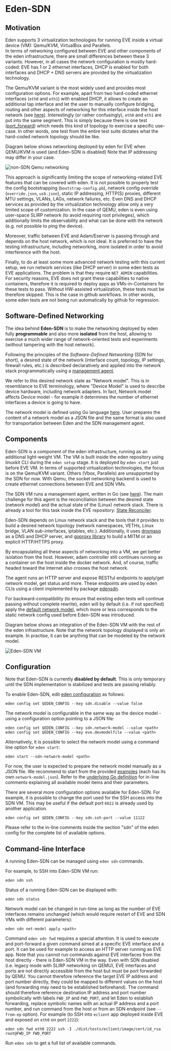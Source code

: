 # Eden-SDN

## Motivation

Eden supports 3 virtualization technologies for running EVE inside a virtual device (VM): Qemu/KVM,
VirtualBox and Parallels.\
In terms of networking configured between EVE and other components of the eden infrastructure, there are
small differences between these 3 variants. However, in all cases the network configuration is mostly hard-coded:
EVE has 1 or 2 ethernet interfaces, DHCP is enabled for both interfaces and DHCP + DNS servers are provided
by the virtualization technology.

The Qemu/KVM variant is the most widely used and provides most configuration options. For example, apart
from two hard-coded ethernet interfaces (`eth0` and `eth1`) with enabled DHCP, it allows to create an
additional tap interface and let the user to manually configure bridging, routing and other aspects of
networking for this interface inside the host network (see [here](../docs/tap.md)). Interestingly
(or rather confusingly), `eth0` and `eth1` are put into the same segment. This is simply because there is
one test ([port_forward](../tests/eclient/testdata/port_forward.txt)) which needs this kind of topology to
exercise a specific use-case. In other words, one test from the entire test suite dictates what
the hard-coded network topology should be like.

Diagram below shows networking deployed by eden for EVE when QEMU/KVM is used (and Eden-SDN is disabled)
Note that IP addressing may differ in your case.

![non-SDN Qemu networking](./pics/eden-slirp-networking.png)

This approach is significantly limiting the scope of networking-related EVE features that can be covered
with eden. It is not possible to properly test the config bootstrapping (`bootstrap-config.pb`), network
config override (`override.json`, `usb.json`), static IP addressing, HTTP(S) proxies, different MTU
settings, VLANs, LAGs, network failures, etc. Even DNS and DHCP services as provided by the virtualization
technology allow only a very limited scope of customization. In the case of QEMU, eden is even using
user-space SLIRP network (to avoid requiring root privileges), which additionally limits the observability
and what can be done with the network (e.g. not possible to ping the device).

Moreover, traffic between EVE and Adam/Eserver is passing through and depends on the host network,
which is not ideal. It is preferred to have the testing infrastructure, including networking, more isolated
in order to avoid interference with the host.

Finally, to do at least some more advanced network testing with this current setup, we run network services
(like DHCP server) in some eden tests as EVE applications. The problem is that they require `NET_ADMIN`
capabilities. For security reasons, EVE does not grant these capabilities to native containers, therefore it
is required to deploy apps as VMs-in-Containers for these tests to pass. Without HW-assisted virtualization,
these tests must be therefore skipped. This is the case in github workflows. In other words, some eden tests
are not being run automatically by github for regression.

## Software-Defined Networking

The idea behind **Eden-SDN** is to make the networking deployed by eden fully **programmable** and also more
**isolated** from the host, allowing to exercise a much wider range of network-oriented tests and
experiments (without tampering with the host network).

Following the principles of the *Software-Defined Networking* (SDN for short), a desired state of the
network (interface count, topology, IP settings, firewall rules, etc.) is described declaratively and
applied into the network stack programmatically using a [management agent](./cmd/sdnagent).

We refer to this desired network state as "Network model". This is in resemblance to EVE terminology,
where "Device Model" is used to describe device hardware, including network adapters. In fact, Network
model affects Device model - for example it determines the number of ethernet interfaces a device
is going to have.

The network model is defined using Go language [here](./api/netModel.go). User prepares the content
of a network model as a JSON file and the same format is also used for transportation between
Eden and the SDN management agent.

## Components

Eden-SDN is a component of the eden infrastructure, running as an additional light-weight VM.
The VM is built inside the eden repository using linuxkit CLI during the `eden setup` stage.
It is deployed by `eden start` just before EVE VM. In terms of supported virtualization technologies,
the focus is on the Qemu/KVM variant. Others (Vbox, Parallels) are unsupported by the SDN for now.
With Qemu, the socket networking backend is used to create ethernet connections between EVE and SDN VMs.

The SDN VM runs a management agent, written in Go (see [here](./cmd/sdnagent)).
The main challenge for this agent is the reconciliation between the desired state (network model)
and the actual state of the (Linux) network stack. There is already a tool for this task inside
the EVE repository: [State Reconciler](https://github.com/lf-edge/eve/tree/master/libs/reconciler).

Eden-SDN depends on Linux network stack and the tools that it provides to build a desired network
topology (network namespaces, VETHs, Linux bridge, VLAN sub-interfaces, iptables, etc.). Additionally,
it uses [dnsmasq](https://thekelleys.org.uk/dnsmasq/doc.html) as a DNS and DHCP server,
and [goproxy library](https://github.com/elazarl/goproxy) to build a MITM or an explicit HTTP/HTTPS proxy.

By encapsulating all these aspects of networking into a VM, we get better isolation from the host.
However, adam controller still continues running as a container on the host inside the docker network.
And, of course, traffic headed toward the Internet also crosses the host network.

The agent runs an HTTP server and expose RESTful endpoints to apply/get network model, get status and more.
These endpoints are used by eden CLIs using a client implemented by package [edensdn](../pkg/edensdn).

For backward-compatibility (to ensure that existing eden tests will continue passing without
complete rewrite), eden will by default (i.e. if not specified) apply
the [default network model](../pkg/edensdn/netModel.go), which more or less corresponds to the static
network config used before Eden-SDN was introduced.

Diagram below shows an integration of the Eden-SDN VM with the rest of the eden infrastructure.
Note that the network topology displayed is only an example. In practise, it can be anything that
can be modeled by the network model.

![Eden-SDN VM](./pics/eden-sdn-vm.png)

## Configuration

Note that Eden-SDN is currently **disabled by default**.
This is only temporary until the SDN implementation is stabilized and tests are passing reliably.

To enable Eden-SDN, edit [eden configuration](../docs/config.md) as follows:

```
eden config set $EDEN_CONFIG --key sdn.disable --value false
```

The network model is configurable in the same way as the device model - using a configuration option
pointing to a JSON file:

```
eden config set $EDEN_CONFIG --key sdn.network-model --value <path>
eden config set $EDEN_CONFIG --key eve.devmodelfile --value <path>
```

Alternatively, it is possible to select the network model using a command line option for `eden start`:

```
eden start --sdn-network-model <path>
```

For now, the user is expected to prepare the network model manually as a JSON file.
We recommend to start from the provided [examples](./examples) (each has its own `network-model.json`).
Refer to the [underlying Go definition](./api/netModel.go) for in-line comments explaining all available 
model items and their parameters.

There are several more configuration options available for Eden-SDN.
For example, it is possible to change the port used for the SSH access into the SDN VM.
This may be useful if the default port `6622` is already used by another application.

```
eden config set $EDEN_CONFIG --key sdn.ssh-port --value 11122
```

Please refer to the in-line comments inside the section "sdn" of the eden config for the complete list
of available options.

## Command-line Interface

A running Eden-SDN can be managed using `eden sdn` commands.

For example, to SSH into Eden-SDN VM run:

```
eden sdn ssh
```

Status of a running Eden-SDN can be displayed with:

```
eden sdn status
```

Network model can be changed in run-time as long as the number of EVE interfaces remains unchanged
(which would require restart of EVE and SDN VMs with different parameters):

```
eden sdn net-model apply <path>
```

Command `eden sdn fwd` requires a special attention. It is used to execute and port-forward
a given command aimed at a specific EVE interface and a port.
It can be used for example to access an HTTP server running as EVE app.
Note that you cannot run commands against EVE interfaces from the host directly - there is
Eden-SDN VM in the way. Even with SDN disabled (i.e. legacy mode with SLIRP networking on QEMU),
EVE interfaces and ports are not directly accessible from the host but must be port forwarded by QEMU.
You cannot therefore reference the target EVE IP address and port number directly, they could
be mapped to different values on the host (and forwarding may need to be established beforehand).
The command should therefore reference destination IP address and port number symbolically
with labels `FWD_IP` and `FWD_PORT`, and let Eden to establish forwarding, replace symbolic names
with an actual IP address and a port number, and run command from the host or from an SDN endpoint
(see `--from-ep` option).
For example (to SSH into `eclient` app deployed inside EVE and exposed on `eth0` on port `2222`):

```
eden sdn fwd eth0 2222 ssh -I ./dist/tests/eclient/image/cert/id_rsa root@FWD_IP FWD_PORT
```

Run `eden sdn` to get a full list of available commands.
